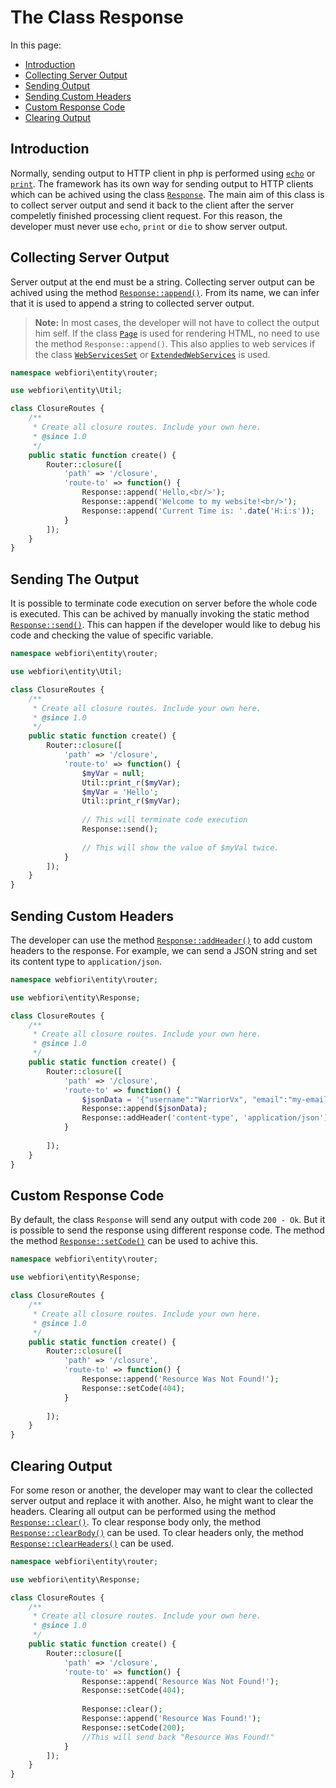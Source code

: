 
# The Class Response

<meta name="" description="">

In this page:

* [Introduction](#introduction)
* [Collecting Server Output](#collecting-server-output)
* [Sending Output](#sending-the-output)
* [Sending Custom Headers](#sending-custom-headers)
* [Custom Response Code](#custom-response-code)
* [Clearing Output](#clearing-output)

## Introduction

Normally, sending output to HTTP client in php is performed using [`echo`](https://www.php.net/manual/en/function.echo.php) or [`print`](https://www.php.net/manual/en/function.print.php). The framework has its own way for sending output to HTTP clients which can be achived using the class [`Response`](https://webfiori.com/docs/webfiori/entity/Response). The main aim of this class is to collect server output and send it back to the client after the server compeletly finished processing client request. For this reason, the developer must never use `echo`, `print` or `die` to show server output.  

## Collecting Server Output

Server output at the end must be a string. Collecting server output can be achived using the method [`Response::append()`](https://webfiori.com/docs/webfiori/entity/Response#append). From its name, we can infer that it is used to append a string to collected server output.

> **Note:** In most cases, the developer will not have to collect the output him self. If the class [`Page`](https://webfiori.com/docs/webfiori/entity/Page) is used for rendering HTML, no need to use the method `Response::append()`. This also applies to web services if the class [`WebServicesSet`](https://webfiori.com/docs/restEasy/WebServicesSet) or [`ExtendedWebServices`](https://webfiori.com/docs/webfiori/entity/ExtendedWebServices) is used.

``` php
namespace webfiori\entity\router;

use webfiori\entity\Util;

class ClosureRoutes {
    /**
     * Create all closure routes. Include your own here.
     * @since 1.0
     */
    public static function create() {
        Router::closure([
            'path' => '/closure',
            'route-to' => function() {
                Response::append('Hello,<br/>');
                Response::append('Welcome to my website!<br/>');
                Response::append('Current Time is: '.date('H:i:s'));
            }
        ]);
    }
}
```

## Sending The Output

It is possible to terminate code execution on server before the whole code is executed. This can be achived by manually invoking the static method [`Response::send()`](https://webfiori.com/docs/webfiori/entity/Response#send). This can happen if the developer would like to debug his code and checking the value of specific variable.

``` php
namespace webfiori\entity\router;

use webfiori\entity\Util;

class ClosureRoutes {
    /**
     * Create all closure routes. Include your own here.
     * @since 1.0
     */
    public static function create() {
        Router::closure([
            'path' => '/closure',
            'route-to' => function() {
                $myVar = null;
                Util::print_r($myVar);
                $myVar = 'Hello';
                Util::print_r($myVar);
                
                // This will terminate code execution
                Response::send();
                
                // This will show the value of $myVal twice.
            }
        ]);
    }
}
```

## Sending Custom Headers

The developer can use the method [`Response::addHeader()`](https://webfiori.com/docs/webfiori/entity/Response#addHeader) to add custom headers to the response. For example, we can send a JSON string and set its content type to `application/json`.

``` php
namespace webfiori\entity\router;

use webfiori\entity\Response;

class ClosureRoutes {
    /**
     * Create all closure routes. Include your own here.
     * @since 1.0
     */
    public static function create() {
        Router::closure([
            'path' => '/closure',
            'route-to' => function() {
                $jsonData = '{"username":"WarriorVx", "email":"my-email@example.com", "age":33}';
                Response::append($jsonData);
                Response::addHeader('content-type', 'application/json');
            }
            
        ]);
    }
}
```

## Custom Response Code

By default, the class `Response` will send any output with code `200 - Ok`. But it is possible to send the response using different response code. The method the method [`Response::setCode()`](https://webfiori.com/docs/webfiori/entity/Response#setCode) can be used to achive this.

``` php
namespace webfiori\entity\router;

use webfiori\entity\Response;

class ClosureRoutes {
    /**
     * Create all closure routes. Include your own here.
     * @since 1.0
     */
    public static function create() {
        Router::closure([
            'path' => '/closure',
            'route-to' => function() {
                Response::append('Resource Was Not Found!');
                Response::setCode(404);
            }
            
        ]);
    }
}
```

## Clearing Output

For some reson or another, the developer may want to clear the collected server output and replace it with another. Also, he might want to clear the headers. Clearing all output can be performed using the method [`Response::clear()`](https://webfiori.com/docs/webfiori/entity/Response#clear). To clear response body only, the method [`Response::clearBody()`](https://webfiori.com/docs/webfiori/entity/Response#clearBody) can be used. To clear headers only, the method [`Response::clearHeaders()`](https://webfiori.com/docs/webfiori/entity/Response#clearHeaders) can be used.

``` php
namespace webfiori\entity\router;

use webfiori\entity\Response;

class ClosureRoutes {
    /**
     * Create all closure routes. Include your own here.
     * @since 1.0
     */
    public static function create() {
        Router::closure([
            'path' => '/closure',
            'route-to' => function() {
                Response::append('Resource Was Not Found!');
                Response::setCode(404);
                
                Response::clear();
                Response::append('Resource Was Found!');
                Response::setCode(200);
                //This will send back "Resource Was Found!"
            }
        ]);
    }
}
```


